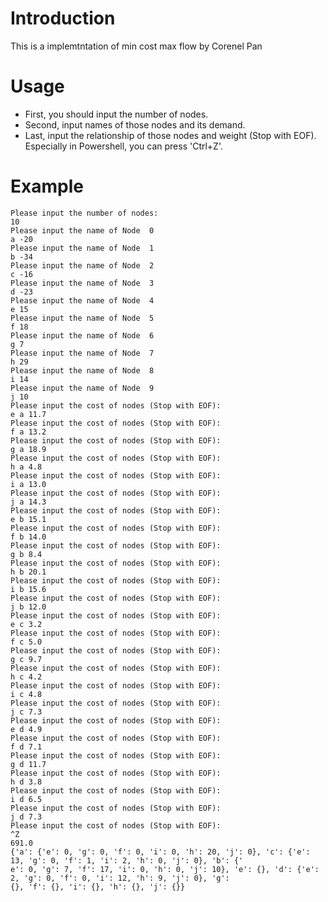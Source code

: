 # Introduction
This is a implemtntation of min cost max flow by Corenel Pan
# Usage
* First, you should input the number of nodes.
* Second, input names of those nodes and its demand.
* Last, input the relationship of those nodes and weight (Stop with EOF). Especially in Powershell, you can press 'Ctrl+Z'.

# Example
    Please input the number of nodes:
    10
    Please input the name of Node  0
    a -20
    Please input the name of Node  1
    b -34
    Please input the name of Node  2
    c -16
    Please input the name of Node  3
    d -23
    Please input the name of Node  4
    e 15
    Please input the name of Node  5
    f 18
    Please input the name of Node  6
    g 7
    Please input the name of Node  7
    h 29
    Please input the name of Node  8
    i 14
    Please input the name of Node  9
    j 10
    Please input the cost of nodes (Stop with EOF):
    e a 11.7
    Please input the cost of nodes (Stop with EOF):
    f a 13.2
    Please input the cost of nodes (Stop with EOF):
    g a 18.9
    Please input the cost of nodes (Stop with EOF):
    h a 4.8
    Please input the cost of nodes (Stop with EOF):
    i a 13.0
    Please input the cost of nodes (Stop with EOF):
    j a 14.3
    Please input the cost of nodes (Stop with EOF):
    e b 15.1
    Please input the cost of nodes (Stop with EOF):
    f b 14.0
    Please input the cost of nodes (Stop with EOF):
    g b 8.4
    Please input the cost of nodes (Stop with EOF):
    h b 20.1
    Please input the cost of nodes (Stop with EOF):
    i b 15.6
    Please input the cost of nodes (Stop with EOF):
    j b 12.0
    Please input the cost of nodes (Stop with EOF):
    e c 3.2
    Please input the cost of nodes (Stop with EOF):
    f c 5.0
    Please input the cost of nodes (Stop with EOF):
    g c 9.7
    Please input the cost of nodes (Stop with EOF):
    h c 4.2
    Please input the cost of nodes (Stop with EOF):
    i c 4.8
    Please input the cost of nodes (Stop with EOF):
    j c 7.3
    Please input the cost of nodes (Stop with EOF):
    e d 4.9
    Please input the cost of nodes (Stop with EOF):
    f d 7.1
    Please input the cost of nodes (Stop with EOF):
    g d 11.7
    Please input the cost of nodes (Stop with EOF):
    h d 3.8
    Please input the cost of nodes (Stop with EOF):
    i d 6.5
    Please input the cost of nodes (Stop with EOF):
    j d 7.3
    Please input the cost of nodes (Stop with EOF):
    ^Z
    691.0
    {'a': {'e': 0, 'g': 0, 'f': 0, 'i': 0, 'h': 20, 'j': 0}, 'c': {'e': 13, 'g': 0, 'f': 1, 'i': 2, 'h': 0, 'j': 0}, 'b': {'
    e': 0, 'g': 7, 'f': 17, 'i': 0, 'h': 0, 'j': 10}, 'e': {}, 'd': {'e': 2, 'g': 0, 'f': 0, 'i': 12, 'h': 9, 'j': 0}, 'g':
    {}, 'f': {}, 'i': {}, 'h': {}, 'j': {}}
